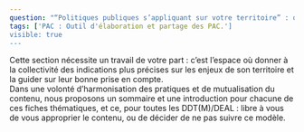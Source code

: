 ```yaml
---
question: "“Politiques publiques s’appliquant sur votre territoire” : qu’est-il attendu dans cette section de la part de la DDT ?"
tags: ['PAC : Outil d'élaboration et partage des PAC.']
visible: true
---
```

Cette section nécessite un travail de votre part : c’est l’espace où donner à la collectivité des indications plus précises sur les enjeux de son territoire et la guider sur leur bonne prise en compte.  
Dans une volonté d’harmonisation des pratiques et de mutualisation du contenu, nous proposons un sommaire et une introduction pour chacune de ces fiches thématiques, et ce, pour toutes les DDT(M)/DEAL : libre à vous de vous approprier le contenu, ou de décider de ne pas suivre ce modèle. 

